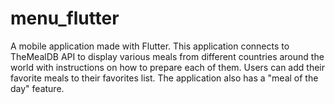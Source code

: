# menu_flutter

A mobile application made with Flutter. This application connects to TheMealDB API to display various meals from different countries around the world with instructions on how to prepare each of them. Users can add their favorite meals to their favorites list. The application also has a "meal of the day" feature.
